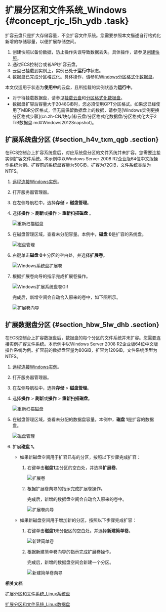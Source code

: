 # 扩展分区和文件系统\_Windows {#concept_rjc_l5h_ydb .task}

扩容云盘只是扩大存储容量，不会扩容文件系统。您需要参照本文描述自行格式化新增的存储容量，以便扩展存储空间。

1.  创建快照以备份数据，防止操作失误导致数据丢失。具体操作，请参见[创建快照](cn.zh-CN/快照/使用快照/创建快照.md#)。
2.  通过ECS控制台或者API扩容云盘。
3.  云盘已挂载到实例上，实例已处于**运行中**状态。
4.  数据盘已完成分区格式化。具体操作，请参见[Windows分区格式化数据盘](../cn.zh-CN/个人版快速入门/格式化数据盘/Windows格式化数据盘.md#)。

本文仅适用于状态为**使用中**的云盘，且所挂载的实例状态为**运行中**。

-   对于待挂载数据盘，请参见[挂载云盘](cn.zh-CN/块存储/云盘/挂载云盘.md#)和[分区格式化数据盘](../cn.zh-CN/个人版快速入门/格式化数据盘/Windows格式化数据盘.md#)。
-   数据盘扩容后容量大于2048GiB时，您必须使用GPT分区格式。如果您已经使用了MBR分区格式，但无需保留数据盘上的数据，请参见[Windows实例更换分区格式步骤](cn.zh-CN/块存储/云盘/分区格式化数据盘/分区格式化大于2 TiB数据盘.md#Windows2012Snapshot)。

## 扩展系统盘分区 {#section_h4v_txm_qgb .section}

在ECS控制台上扩容系统盘后，对应系统盘分区的文件系统并未扩容。您需要连接实例扩容文件系统。本示例中以Windows Server 2008 R2企业版64位中文版操作系统为例。扩容前的系统盘容量为50GiB，扩容为72GiB，文件系统类型为NTFS。

1.  [远程连接Windows实例](cn.zh-CN/实例/连接实例/连接Windows实例/在本地客户端上连接Windows实例.md#)。
2.  打开服务器管理器。
3.  在左侧导航栏中，选择**存储** \> **磁盘管理**。
4.  选择**操作** \> **刷新**或**操作** \> **重新扫描磁盘** 。 

    ![重新扫描磁盘](http://static-aliyun-doc.oss-cn-hangzhou.aliyuncs.com/assets/img/9678/156878083841660_zh-CN.png)

5.  在磁盘管理区域，查看未分配容量。本例中，**磁盘 0**是扩容的系统盘。 

    ![磁盘管理](http://static-aliyun-doc.oss-cn-hangzhou.aliyuncs.com/assets/img/9678/156878083941658_zh-CN.png)

6.  右键单击**磁盘 0**主分区的空白处，并选择**扩展卷**。 

    ![Windows系统盘扩展卷](http://static-aliyun-doc.oss-cn-hangzhou.aliyuncs.com/assets/img/9678/156878083960967_zh-CN.png)

7.  根据扩展卷向导的指示完成扩展卷操作。 

    ![Windows扩展系统盘卷Gif](images/60971_zh-CN.gif)

    完成后，新增空间会自动合入原来的卷中，如下图所示。

    ![扩展卷向导](http://static-aliyun-doc.oss-cn-hangzhou.aliyuncs.com/assets/img/9678/156878083941657_zh-CN.png)


## 扩展数据盘分区 {#section_hbw_5lw_dhb .section}

在ECS控制台上扩容数据盘后，数据盘的每个分区的文件系统并未扩容。您需要连接实例扩容文件系统。本示例中以Windows Server 2008 R2企业版64位中文版操作系统为例。扩容前的数据盘容量为80GiB，扩容为120GiB，文件系统类型为NTFS。

1.  [远程连接Windows实例](cn.zh-CN/实例/连接实例/连接Windows实例/在本地客户端上连接Windows实例.md#)。
2.  打开服务器管理器。
3.  在左侧导航栏中，选择**存储** \> **磁盘管理**。
4.  选择**操作** \> **刷新**或**操作** \> **重新扫描磁盘**。 

    ![重新扫描磁盘](http://static-aliyun-doc.oss-cn-hangzhou.aliyuncs.com/assets/img/9678/156878083841660_zh-CN.png)

5.  在磁盘管理区域，查看未分配的数据盘容量。本例中，**磁盘 1**是扩容的数据盘。 

    ![磁盘管理](http://static-aliyun-doc.oss-cn-hangzhou.aliyuncs.com/assets/img/9678/156878083941665_zh-CN.png)

6.  扩展**磁盘 1**。 
    -   如果新磁盘空间用于扩容已有的分区，按照以下步骤完成扩容：
        1.  右键单击**磁盘1**主分区的空白处，并选择**扩展卷**。

            ![扩展卷](http://static-aliyun-doc.oss-cn-hangzhou.aliyuncs.com/assets/img/9678/156878083941661_zh-CN.png)

        2.  根据扩展卷向导的指示完成扩展卷操作。

            完成后，新增的数据盘空间会自动合入原来的卷中。

            ![扩展卷向导](http://static-aliyun-doc.oss-cn-hangzhou.aliyuncs.com/assets/img/9678/156878083941662_zh-CN.png)

    -   如果新磁盘空间用于增加新的分区，按照以下步骤完成扩容：
        1.  右键单击**磁盘1**未分配区的空白处，并选择**新建简单卷**。

            ![新建简单卷](http://static-aliyun-doc.oss-cn-hangzhou.aliyuncs.com/assets/img/9678/156878083941663_zh-CN.png)

        2.  根据新建简单卷向导的指示完成扩展卷操作。

            完成后，新增的数据盘空间会新建一个分区。

            ![新建简单卷向导](http://static-aliyun-doc.oss-cn-hangzhou.aliyuncs.com/assets/img/9678/156878083941664_zh-CN.png)


**相关文档**  


[扩展分区和文件系统\_Linux系统盘](cn.zh-CN/块存储/云盘/扩容云盘/扩展分区和文件系统_Linux系统盘.md#)

[扩展分区和文件系统\_Linux数据盘](cn.zh-CN/块存储/云盘/扩容云盘/扩展分区和文件系统_Linux数据盘.md#)


